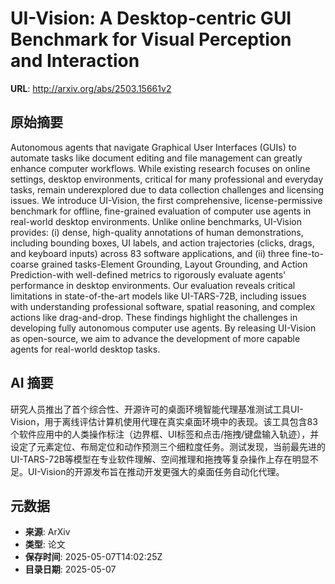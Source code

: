 # UI-Vision: A Desktop-centric GUI Benchmark for Visual Perception and Interaction

**URL**: http://arxiv.org/abs/2503.15661v2

## 原始摘要

Autonomous agents that navigate Graphical User Interfaces (GUIs) to automate
tasks like document editing and file management can greatly enhance computer
workflows. While existing research focuses on online settings, desktop
environments, critical for many professional and everyday tasks, remain
underexplored due to data collection challenges and licensing issues. We
introduce UI-Vision, the first comprehensive, license-permissive benchmark for
offline, fine-grained evaluation of computer use agents in real-world desktop
environments. Unlike online benchmarks, UI-Vision provides: (i) dense,
high-quality annotations of human demonstrations, including bounding boxes, UI
labels, and action trajectories (clicks, drags, and keyboard inputs) across 83
software applications, and (ii) three fine-to-coarse grained tasks-Element
Grounding, Layout Grounding, and Action Prediction-with well-defined metrics to
rigorously evaluate agents' performance in desktop environments. Our evaluation
reveals critical limitations in state-of-the-art models like UI-TARS-72B,
including issues with understanding professional software, spatial reasoning,
and complex actions like drag-and-drop. These findings highlight the challenges
in developing fully autonomous computer use agents. By releasing UI-Vision as
open-source, we aim to advance the development of more capable agents for
real-world desktop tasks.


## AI 摘要

研究人员推出了首个综合性、开源许可的桌面环境智能代理基准测试工具UI-Vision，用于离线评估计算机使用代理在真实桌面环境中的表现。该工具包含83个软件应用中的人类操作标注（边界框、UI标签和点击/拖拽/键盘输入轨迹），并设定了元素定位、布局定位和动作预测三个细粒度任务。测试发现，当前最先进的UI-TARS-72B等模型在专业软件理解、空间推理和拖拽等复杂操作上存在明显不足。UI-Vision的开源发布旨在推动开发更强大的桌面任务自动化代理。

## 元数据

- **来源**: ArXiv
- **类型**: 论文
- **保存时间**: 2025-05-07T14:02:25Z
- **目录日期**: 2025-05-07
